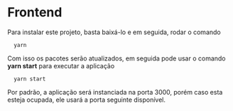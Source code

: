 # Frontend

Para instalar este projeto, basta baixá-lo e em seguida, rodar o comando

```[javascript]
  yarn
```

Com isso os pacotes serão atualizados, em seguida pode usar o comando **yarn start** para executar a aplicação 

```[javascript]
  yarn start
```

Por padrão, a aplicação será instanciada na porta 3000, porém caso esta esteja ocupada, ele usará a porta seguinte disponível.
